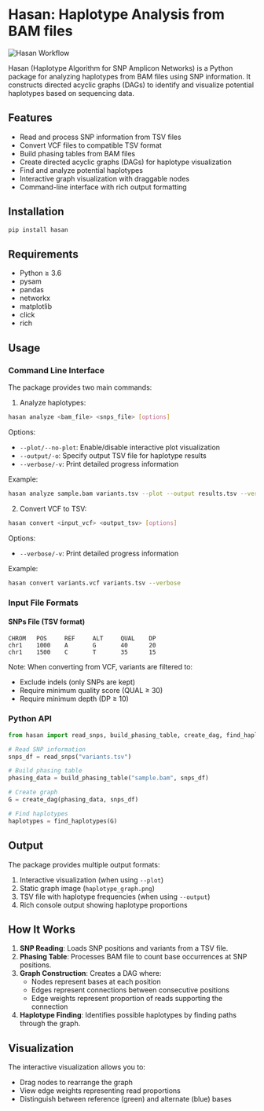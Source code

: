 # Hasan: Haplotype Analysis from BAM files

![Hasan Workflow](plan.png)

Hasan (Haplotype Algorithm for SNP Amplicon Networks) is a Python package for analyzing haplotypes from BAM files using SNP information. It constructs directed acyclic graphs (DAGs) to identify and visualize potential haplotypes based on sequencing data.

## Features

- Read and process SNP information from TSV files
- Convert VCF files to compatible TSV format
- Build phasing tables from BAM files
- Create directed acyclic graphs (DAGs) for haplotype visualization
- Find and analyze potential haplotypes
- Interactive graph visualization with draggable nodes
- Command-line interface with rich output formatting

## Installation

```bash
pip install hasan
```

## Requirements

- Python ≥ 3.6
- pysam
- pandas
- networkx
- matplotlib
- click
- rich

## Usage

### Command Line Interface

The package provides two main commands:

1. Analyze haplotypes:
```bash
hasan analyze <bam_file> <snps_file> [options]
```

Options:
- `--plot/--no-plot`: Enable/disable interactive plot visualization
- `--output/-o`: Specify output TSV file for haplotype results
- `--verbose/-v`: Print detailed progress information

Example:
```bash
hasan analyze sample.bam variants.tsv --plot --output results.tsv --verbose
```

2. Convert VCF to TSV:
```bash
hasan convert <input_vcf> <output_tsv> [options]
```

Options:
- `--verbose/-v`: Print detailed progress information

Example:
```bash
hasan convert variants.vcf variants.tsv --verbose
```

### Input File Formats

#### SNPs File (TSV format)
```
CHROM   POS     REF     ALT     QUAL    DP
chr1    1000    A       G       40      20
chr1    1500    C       T       35      15
```

Note: When converting from VCF, variants are filtered to:
- Exclude indels (only SNPs are kept)
- Require minimum quality score (QUAL ≥ 30)
- Require minimum depth (DP ≥ 10)

### Python API

```python
from hasan import read_snps, build_phasing_table, create_dag, find_haplotypes

# Read SNP information
snps_df = read_snps("variants.tsv")

# Build phasing table
phasing_data = build_phasing_table("sample.bam", snps_df)

# Create graph
G = create_dag(phasing_data, snps_df)

# Find haplotypes
haplotypes = find_haplotypes(G)
```

## Output

The package provides multiple output formats:

1. Interactive visualization (when using `--plot`)
2. Static graph image (`haplotype_graph.png`)
3. TSV file with haplotype frequencies (when using `--output`)
4. Rich console output showing haplotype proportions

## How It Works

1. **SNP Reading**: Loads SNP positions and variants from a TSV file.
2. **Phasing Table**: Processes BAM file to count base occurrences at SNP positions.
3. **Graph Construction**: Creates a DAG where:
   - Nodes represent bases at each position
   - Edges represent connections between consecutive positions
   - Edge weights represent proportion of reads supporting the connection
4. **Haplotype Finding**: Identifies possible haplotypes by finding paths through the graph.

## Visualization

The interactive visualization allows you to:
- Drag nodes to rearrange the graph
- View edge weights representing read proportions
- Distinguish between reference (green) and alternate (blue) bases

